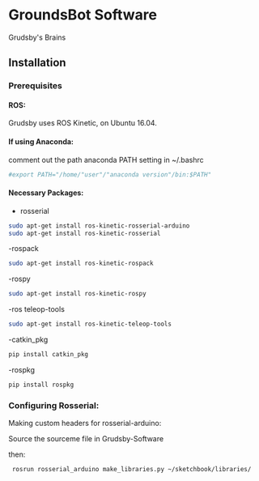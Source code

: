 # GroundsBot Software
Grudsby's Brains 

## Installation
### Prerequisites
#### ROS:
Grudsby uses ROS Kinetic, on Ubuntu 16.04.

#### If using Anaconda:
comment out the path anaconda PATH setting in ~/.bashrc
```bash
#export PATH="/home/"user"/"anaconda version"/bin:$PATH"
```


#### Necessary Packages:
- rosserial 

```bash
sudo apt-get install ros-kinetic-rosserial-arduino
sudo apt-get install ros-kinetic-rosserial
```

-rospack
```bash
sudo apt-get install ros-kinetic-rospack
```

-rospy
```bash
sudo apt-get install ros-kinetic-rospy
```


-ros teleop-tools
```bash
sudo apt-get install ros-kinetic-teleop-tools
```

-catkin_pkg
```bash
pip install catkin_pkg
```

-rospkg 
```bash
pip install rospkg
```


### Configuring Rosserial:
Making custom headers for rosserial-arduino:

Source the sourceme file in Grudsby-Software

then:
```bash 
 rosrun rosserial_arduino make_libraries.py ~/sketchbook/libraries/
```
